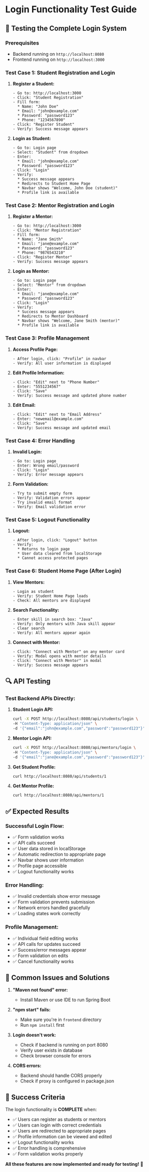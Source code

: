 # Login Functionality Test Guide

## 🧪 Testing the Complete Login System

### Prerequisites
- Backend running on `http://localhost:8080`
- Frontend running on `http://localhost:3000`

### Test Case 1: Student Registration and Login

1. **Register a Student:**
   ```
   - Go to: http://localhost:3000
   - Click: "Student Registration"
   - Fill form:
     * Name: "John Doe"
     * Email: "john@example.com"
     * Password: "password123"
     * Phone: "1234567890"
   - Click: "Register Student"
   - Verify: Success message appears
   ```

2. **Login as Student:**
   ```
   - Go to: Login page
   - Select: "Student" from dropdown
   - Enter: 
     * Email: "john@example.com"
     * Password: "password123"
   - Click: "Login"
   - Verify: 
     * Success message appears
     * Redirects to Student Home Page
     * Navbar shows "Welcome, John Doe (student)"
     * Profile link is available
   ```

### Test Case 2: Mentor Registration and Login

1. **Register a Mentor:**
   ```
   - Go to: http://localhost:3000
   - Click: "Mentor Registration"
   - Fill form:
     * Name: "Jane Smith"
     * Email: "jane@example.com"
     * Password: "password123"
     * Phone: "9876543210"
   - Click: "Register Mentor"
   - Verify: Success message appears
   ```

2. **Login as Mentor:**
   ```
   - Go to: Login page
   - Select: "Mentor" from dropdown
   - Enter:
     * Email: "jane@example.com"
     * Password: "password123"
   - Click: "Login"
   - Verify:
     * Success message appears
     * Redirects to Mentor Dashboard
     * Navbar shows "Welcome, Jane Smith (mentor)"
     * Profile link is available
   ```

### Test Case 3: Profile Management

1. **Access Profile Page:**
   ```
   - After login, click: "Profile" in navbar
   - Verify: All user information is displayed
   ```

2. **Edit Profile Information:**
   ```
   - Click: "Edit" next to "Phone Number"
   - Enter: "5551234567"
   - Click: "Save"
   - Verify: Success message and updated phone number
   ```

3. **Edit Email:**
   ```
   - Click: "Edit" next to "Email Address"
   - Enter: "newemail@example.com"
   - Click: "Save"
   - Verify: Success message and updated email
   ```

### Test Case 4: Error Handling

1. **Invalid Login:**
   ```
   - Go to: Login page
   - Enter: Wrong email/password
   - Click: "Login"
   - Verify: Error message appears
   ```

2. **Form Validation:**
   ```
   - Try to submit empty form
   - Verify: Validation errors appear
   - Try invalid email format
   - Verify: Email validation error
   ```

### Test Case 5: Logout Functionality

1. **Logout:**
   ```
   - After login, click: "Logout" button
   - Verify: 
     * Returns to login page
     * User data cleared from localStorage
     * Cannot access protected pages
   ```

### Test Case 6: Student Home Page (After Login)

1. **View Mentors:**
   ```
   - Login as student
   - Verify: Student Home Page loads
   - Check: All mentors are displayed
   ```

2. **Search Functionality:**
   ```
   - Enter skill in search box: "Java"
   - Verify: Only mentors with Java skill appear
   - Clear search
   - Verify: All mentors appear again
   ```

3. **Connect with Mentor:**
   ```
   - Click: "Connect with Mentor" on any mentor card
   - Verify: Modal opens with mentor details
   - Click: "Connect with Mentor" in modal
   - Verify: Success message appears
   ```

## 🔍 API Testing

### Test Backend APIs Directly:

1. **Student Login API:**
   ```bash
   curl -X POST http://localhost:8080/api/students/login \
   -H "Content-Type: application/json" \
   -d '{"email":"john@example.com","password":"password123"}'
   ```

2. **Mentor Login API:**
   ```bash
   curl -X POST http://localhost:8080/api/mentors/login \
   -H "Content-Type: application/json" \
   -d '{"email":"jane@example.com","password":"password123"}'
   ```

3. **Get Student Profile:**
   ```bash
   curl http://localhost:8080/api/students/1
   ```

4. **Get Mentor Profile:**
   ```bash
   curl http://localhost:8080/api/mentors/1
   ```

## ✅ Expected Results

### Successful Login Flow:
- ✅ Form validation works
- ✅ API calls succeed
- ✅ User data stored in localStorage
- ✅ Automatic redirection to appropriate page
- ✅ Navbar shows user information
- ✅ Profile page accessible
- ✅ Logout functionality works

### Error Handling:
- ✅ Invalid credentials show error message
- ✅ Form validation prevents submission
- ✅ Network errors handled gracefully
- ✅ Loading states work correctly

### Profile Management:
- ✅ Individual field editing works
- ✅ API calls for updates succeed
- ✅ Success/error messages appear
- ✅ Form validation on edits
- ✅ Cancel functionality works

## 🐛 Common Issues and Solutions

1. **"Maven not found" error:**
   - Install Maven or use IDE to run Spring Boot

2. **"npm start" fails:**
   - Make sure you're in `frontend` directory
   - Run `npm install` first

3. **Login doesn't work:**
   - Check if backend is running on port 8080
   - Verify user exists in database
   - Check browser console for errors

4. **CORS errors:**
   - Backend should handle CORS properly
   - Check if proxy is configured in package.json

## 🎉 Success Criteria

The login functionality is **COMPLETE** when:
- ✅ Users can register as students or mentors
- ✅ Users can login with correct credentials
- ✅ Users are redirected to appropriate pages
- ✅ Profile information can be viewed and edited
- ✅ Logout functionality works
- ✅ Error handling is comprehensive
- ✅ Form validation works properly

**All these features are now implemented and ready for testing!** 🚀 
